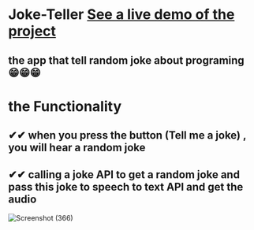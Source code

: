 
# Joke-Teller   [See a live demo of the project](https://ahmed-roshdy-1.github.io/Joke-Teller/)
## the app that tell random joke about programing 😁😁😁
#
#  the Functionality  
## ✔✔  when you press the button (Tell me a joke) , you will hear a random joke
## ✔✔  calling a joke API to get a random joke and pass this joke to speech to text API and get the audio 

![Screenshot (366)](https://user-images.githubusercontent.com/65695097/128610685-4d8d2ba9-df95-421b-8a1d-5aca37dfee5e.png)

